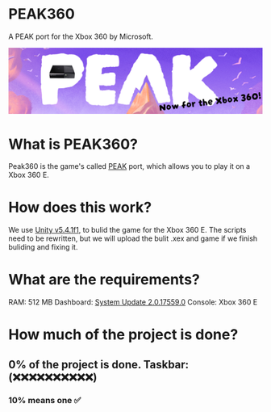 # PEAK360
A PEAK port for the Xbox 360 by Microsoft.

![logo](https://github.com/SowaDarek/PEAK360/blob/main/PEAK360.png?raw=true)

# What is PEAK360?

Peak360 is the game's called [PEAK](https://store.steampowered.com/app/3527290/PEAK/) port, which allows you to play it on a Xbox 360 E.

# How does this work?

We use [Unity v5.4.1f1](https://archive.org/details/unity-xbox-360-5.4.1f-1), to bulid the game for the Xbox 360 E. The scripts need to be rewritten, but we will upload the bulit .xex and game if we finish buliding and fixing it.

# What are the requirements?

RAM: 512 MB
Dashboard: [System Update 2.0.17559.0](https://digiex.net/threads/xbox-360-dashboard-system-update-2-0-17559-0-download-with-avatars.16047/)
Console: Xbox 360 E

# How much of the project is done?

## 0% of the project is done. Taskbar: (❌❌❌❌❌❌❌❌❌❌)
### 10% means one ✅
